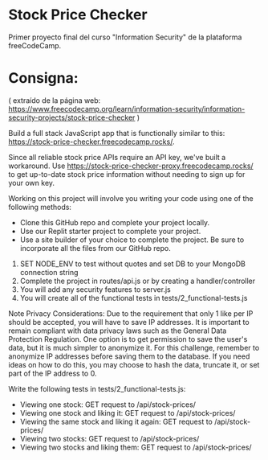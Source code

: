 # Stock Price Checker

Primer proyecto final del curso "Information Security" de la plataforma freeCodeCamp.

# Consigna:

( extraído de la página web: https://www.freecodecamp.org/learn/information-security/information-security-projects/stock-price-checker )

Build a full stack JavaScript app that is functionally similar to this: https://stock-price-checker.freecodecamp.rocks/.

Since all reliable stock price APIs require an API key, we've built a workaround. Use https://stock-price-checker-proxy.freecodecamp.rocks/ to get up-to-date stock price information without needing to sign up for your own key.

Working on this project will involve you writing your code using one of the following methods:

  - Clone this GitHub repo and complete your project locally.
  - Use our Replit starter project to complete your project.
  - Use a site builder of your choice to complete the project. Be sure to incorporate all the files from our GitHub repo.

  1) SET NODE_ENV to test without quotes and set DB to your MongoDB connection string
  2) Complete the project in routes/api.js or by creating a handler/controller
  3) You will add any security features to server.js
  4) You will create all of the functional tests in tests/2_functional-tests.js

Note Privacy Considerations: Due to the requirement that only 1 like per IP should be accepted, you will have to save IP addresses. It is important to remain compliant with data privacy laws such as the General Data Protection Regulation. One option is to get permission to save the user's data, but it is much simpler to anonymize it. For this challenge, remember to anonymize IP addresses before saving them to the database. If you need ideas on how to do this, you may choose to hash the data, truncate it, or set part of the IP address to 0.

Write the following tests in tests/2_functional-tests.js:

  - Viewing one stock: GET request to /api/stock-prices/
  - Viewing one stock and liking it: GET request to /api/stock-prices/
  - Viewing the same stock and liking it again: GET request to /api/stock-prices/
  - Viewing two stocks: GET request to /api/stock-prices/
  - Viewing two stocks and liking them: GET request to /api/stock-prices/
